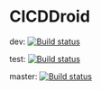# CICDDroid

dev: [![Build status](https://build.appcenter.ms/v0.1/apps/0b5203d9-6551-4bf6-8d8f-91e6b1be4f7c/branches/dev/badge)](https://appcenter.ms)

test: [![Build status](https://build.appcenter.ms/v0.1/apps/0b5203d9-6551-4bf6-8d8f-91e6b1be4f7c/branches/test/badge)](https://appcenter.ms)

master: [![Build status](https://build.appcenter.ms/v0.1/apps/0b5203d9-6551-4bf6-8d8f-91e6b1be4f7c/branches/master/badge)](https://appcenter.ms)

